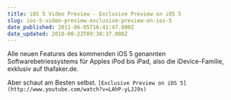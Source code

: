 ```yaml
---
title: iOS 5 Video Preview - Exclusive Preview on iOS 5
slug: ios-5-video-preview-exclusive-preview-on-ios-5
date_published: 2011-06-05T16:41:47.000Z
date_updated: 2018-08-22T09:38:37.000Z
---
```


Alle neuen Features des kommenden iOS 5 genannten Softwarebetriessystems für Apples iPod bis iPad, also die iDevice-Familie, exklusiv auf thafaker.de.

Aber schaut am Besten selbst.
`[Exclusive Preview on iOS 5](http://www.youtube.com/watch?v=LAhP-yLJJ9s)`

